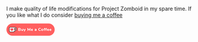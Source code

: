 I make quality of life modifications for Project Zomboid in my spare time.
If you like what I do consider [buying me a coffee](https://ko-fi.com/orcicorn)

[![Ko-Fi Logo](../images/kofi.png)](https://ko-fi.com/orcicorn)
